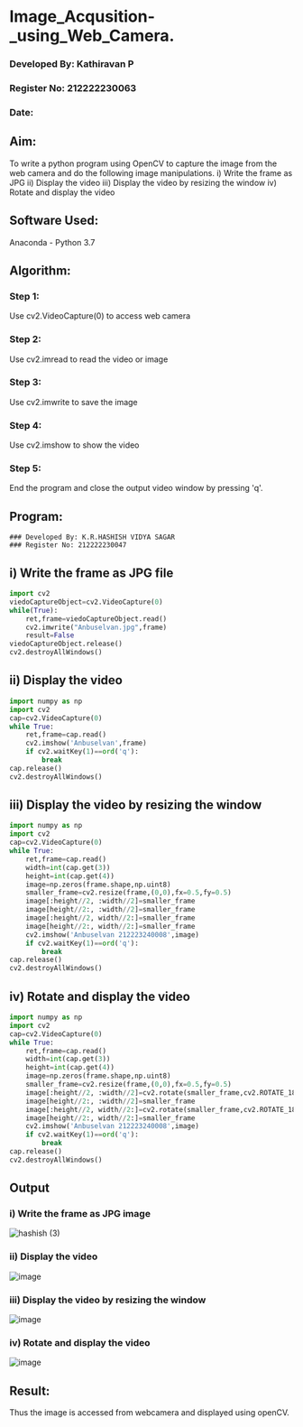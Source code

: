 
# Image_Acqusition-_using_Web_Camera.

### Developed By: Kathiravan P
### Register No: 212222230063
### Date:

## Aim:
To write a python program using OpenCV to capture the image from the web camera and do the following image manipulations.
i) Write the frame as JPG 
ii) Display the video 
iii) Display the video by resizing the window
iv) Rotate and display the video

## Software Used:
Anaconda - Python 3.7

## Algorithm:

### Step 1:
Use cv2.VideoCapture(0) to access web camera

### Step 2:
Use cv2.imread to read the video or image

### Step 3:
Use cv2.imwrite to save the image

### Step 4:
Use cv2.imshow to show the video

### Step 5:
End the program and close the output video window by pressing 'q'.

## Program:
```
### Developed By: K.R.HASHISH VIDYA SAGAR
### Register No: 212222230047
```
## i) Write the frame as JPG file
```py
import cv2
viedoCaptureObject=cv2.VideoCapture(0)
while(True):
    ret,frame=viedoCaptureObject.read()
    cv2.imwrite("Anbuselvan.jpg",frame)
    result=False
viedoCaptureObject.release()
cv2.destroyAllWindows()
```


## ii) Display the video

```py
import numpy as np
import cv2
cap=cv2.VideoCapture(0)
while True:
    ret,frame=cap.read()
    cv2.imshow('Anbuselvan',frame)
    if cv2.waitKey(1)==ord('q'):
        break
cap.release()
cv2.destroyAllWindows()
```
## iii) Display the video by resizing the window
```py
import numpy as np
import cv2
cap=cv2.VideoCapture(0)
while True:
    ret,frame=cap.read()
    width=int(cap.get(3))
    height=int(cap.get(4))
    image=np.zeros(frame.shape,np.uint8)
    smaller_frame=cv2.resize(frame,(0,0),fx=0.5,fy=0.5)
    image[:height//2, :width//2]=smaller_frame
    image[height//2:, :width//2]=smaller_frame
    image[:height//2, width//2:]=smaller_frame
    image[height//2:, width//2:]=smaller_frame
    cv2.imshow('Anbuselvan 212223240008',image)
    if cv2.waitKey(1)==ord('q'):
        break
cap.release()
cv2.destroyAllWindows()
```



## iv) Rotate and display the video
```py
import numpy as np
import cv2
cap=cv2.VideoCapture(0)
while True:
    ret,frame=cap.read()
    width=int(cap.get(3))
    height=int(cap.get(4))
    image=np.zeros(frame.shape,np.uint8)
    smaller_frame=cv2.resize(frame,(0,0),fx=0.5,fy=0.5)
    image[:height//2, :width//2]=cv2.rotate(smaller_frame,cv2.ROTATE_180)
    image[height//2:, :width//2]=smaller_frame
    image[:height//2, width//2:]=cv2.rotate(smaller_frame,cv2.ROTATE_180)
    image[height//2:, width//2:]=smaller_frame
    cv2.imshow('Anbuselvan 212223240008',image)
    if cv2.waitKey(1)==ord('q'):
        break
cap.release()
cv2.destroyAllWindows()
```







## Output

### i) Write the frame as JPG image
![hashish (3)](https://github.com/user-attachments/assets/646f270d-e85b-4778-9522-6142e3e9625b)


### ii) Display the video

![image](https://github.com/user-attachments/assets/4b07e18e-4b96-4d25-a00b-98ad76f5e663)


### iii) Display the video by resizing the window

![image](https://github.com/user-attachments/assets/43313d9f-f5f1-4648-b257-89277b696f07)

### iv) Rotate and display the video

![image](https://github.com/user-attachments/assets/096e3e88-2eb2-4f64-a7e1-aef4f07e6da2)

## Result:
Thus the image is accessed from webcamera and displayed using openCV.

